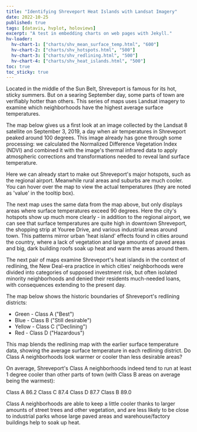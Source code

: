 ```yaml
---
title: "Identifying Shreveport Heat Islands with Landsat Imagery"
date: 2022-10-25
published: true
tags: [datavis, hvplot, holoviews]
excerpt: "A test in embedding charts on web pages with Jekyll."
hv-loader:
  hv-chart-1: ["charts/shv_mean_surface_temp.html", "600"]
  hv-chart-2: ["charts/shv_hotspots.html", "500"]
  hv-chart-3: ["charts/shv_redlining.html", "500"]
  hv-chart-4: ["charts/shv_heat_islands.html", "500"]
toc: true
toc_sticky: true
---
```


Located in the middle of the Sun Belt, Shreveport is famous for its hot, sticky summers. But on a searing September day, some parts of town are verifiably hotter than others. This series of maps uses Landsat imagery to examine which neighborhoods have the highest average surface temperatures.

The map below gives us a first look at an image collected by the Landsat 8 satellite on September 3, 2019, a day when air temperatures in Shreveport peaked around 100 degrees. This image already has gone through some processing: we calculated the Normalized Difference Vegetation Index (NDVI) and combined it with the image's thermal infrared data to apply atmospheric corrections and transformations needed to reveal land surface temperature. 

Here we can already start to make out Shreveport's major hotspots, such as the regional airport. Meanwhile rural areas and suburbs are much cooler. You can hover over the map to view the actual temperatures (they are noted as 'value' in the tooltip box). 

<div id="hv-chart-1"></div>

The next map uses the same data from the map above, but only displays areas where surface temperatures exceed 90 degrees. Here the city's hotspots show up much more clearly - in addition to the regional airport, we can see that surface temperatures are quite high in downtown Shreveport, the shopping strip at Youree Drive, and various industrial areas around town. This patterns mirror urban 'heat island' effects found in cities around the country, where a lack of vegetation and large amounts of paved areas and big, dark building roofs soak up heat and warm the areas around them. 

<div id="hv-chart-2"></div>

The next pair of maps examine Shreveport's heat islands in the context of redlining, the New Deal-era practice in which cities' neighborhoods were divided into categories of supposed investment risk, but often isolated minority neighborhoods and denied their residents much-needed loans, with consequences extending to the present day. 

The map below shows the historic boundaries of Shreveport's redlining districts:
* Green - Class A ("Best")
* Blue - Class B ("Still desirable")
* Yellow - Class C ("Declining")
* Red - Class D ("Hazardous")

<div id="hv-chart-3"></div>

This map blends the redlining map with the earlier surface temperature data, showing the average surface temperature in each redlining district. Do Class A neighborhoods look warmer or cooler than less desirable areas?

<div id="hv-chart-4"></div>

On average, Shreveport's Class A neighborhoods indeed tend to run at least 1 degree cooler than other parts of town (with Class B areas on average being the warmest):

Class A    86.2
Class C    87.4
Class D    87.7
Class B    89.0

Class A neighborhoods are able to keep a little cooler thanks to larger amounts of street trees and other vegetation, and are less likely to be close to industrial parks whose large paved areas and warehouse/factory buildings help to soak up heat. 
